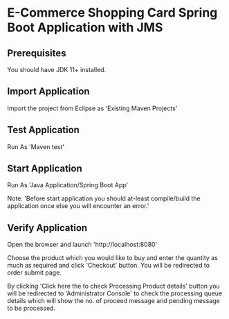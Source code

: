 # E-Commerce Shopping Card Spring Boot Application with JMS

## Prerequisites

You should have JDK 11+ installed.

## Import Application

Import the project from Eclipse as 'Existing Maven Projects'

## Test Application

Run As 'Maven test'

## Start Application

Run As 'Java Application/Spring Boot App'

Note: 'Before start application you should at-least compile/build the application once else you will encounter an error.'

## Verify Application

Open the browser and launch 'http://localhost:8080'

Choose the product which you would like to buy and enter the quantity as much as required and click 'Checkout' button. You will be redirected to order submit page.

By clicking 'Click here the to check Processing Product details' button you will be redirected to 'Administrator Console' to check the processing queue details which will show the no. of proceed message and pending message to be processed.


